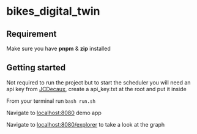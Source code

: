 # bikes_digital_twin

## Requirement

Make sure you have **pnpm** & **zip** installed

## Getting started

Not required to run the project but to start the scheduler you will need an api key from [JCDecaux](https://developer.jcdecaux.com/#/home), create a api_key.txt at the root and put it inside

From your terminal run `bash run.sh`

Navigate to [localhost:8080](http://localhost:8080) demo app

Navigate to [localhost:8080/explorer](http://localhost:8080/explorer) to take a look at the graph
